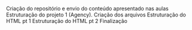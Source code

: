 Criação do repositório e envio do conteúdo apresentado nas aulas
Estruturação do projeto 1 (Agency). Criação dos arquivos
Estruturação do HTML pt 1
Estruturação do HTML pt 2 Finalização